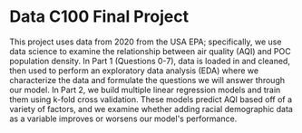 # Data C100 Final Project
This project uses data from 2020 from the USA EPA; specifically, we use data science to examine the relationship between air quality (AQI) and POC population density. In Part 1 (Questions 0-7), data is loaded in and cleaned, then used to perform an exploratory data analysis (EDA) where we characterize the data and formulate the questions we will answer through our model. In Part 2, we build multiple linear regression models and train them using k-fold cross validation. These models predict AQI based off of a variety of factors, and we examine whether adding racial demographic data as a variable improves or worsens our model's performance.
